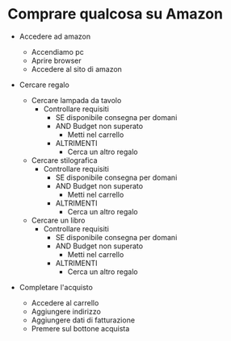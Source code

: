 # Comprare qualcosa su Amazon

- Accedere ad amazon
    - Accendiamo pc
    - Aprire browser
    - Accedere al sito di amazon
    
- Cercare regalo
    - Cercare lampada da tavolo
        - Controllare requisiti
            - SE disponibile consegna per domani 
            - AND Budget non superato 
                - Metti nel carrello 
            - ALTRIMENTI
                - Cerca un altro regalo
    - Cercare stilografica
        - Controllare requisiti
            - SE disponibile consegna per domani 
            - AND Budget non superato 
                - Metti nel carrello 
            - ALTRIMENTI
                - Cerca un altro regalo
    - Cercare un libro
        - Controllare requisiti
            - SE disponibile consegna per domani 
            - AND Budget non superato 
                - Metti nel carrello 
            - ALTRIMENTI
                - Cerca un altro regalo

- Completare l'acquisto
    - Accedere al carrello
    - Aggiungere indirizzo
    - Aggiungere dati di fatturazione 
    - Premere sul bottone acquista
